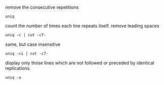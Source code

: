 remove the consecutive repetitions
```
uniq
```

count the number of times each line repeats itself. remove leading spaces
```
uniq -c | cut -c7-
```

same, but case insensitive
```
uniq -ci | cut -c7-
```

display only those lines which are not followed or preceded by identical replications.
```
uniq -u
```
